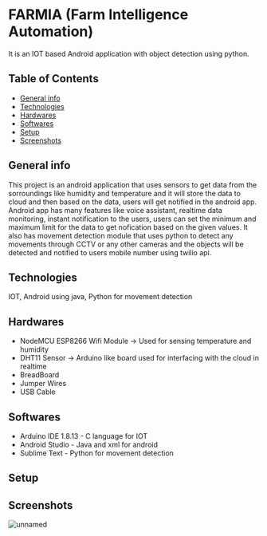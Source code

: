 # FARMIA (Farm Intelligence Automation)
It is an IOT based Android application with object detection using python.
## Table of Contents
* [General info](#general-info)
* [Technologies](#technologies)
* [Hardwares](#hardwares)
* [Softwares](#softwares)
* [Setup](#setup)
* [Screenshots](#screenshots)

## General info
This project is an android application that uses sensors to get data from the sorroundings like humidity and temperature and it will store the data to cloud and then based on the data, users will get notified in the android app. Android app has many features like voice assistant, realtime data monitoring, instant notification to the users, users can set the minimum and maximum limit for the data to get nofication based on the given values. It also has movement detection module that uses python to detect any movements through CCTV or any other cameras and the objects will be detected and notified to users mobile number using twilio api.

## Technologies
IOT, Android using java, Python for movement detection

## Hardwares
* NodeMCU ESP8266 Wifi Module -> Used for sensing temperature and humidity
* DHT11 Sensor -> Arduino like board used for interfacing with the cloud in realtime
* BreadBoard
* Jumper Wires
* USB Cable

## Softwares
* Arduino IDE 1.8.13 - C language for IOT 
* Android Studio - Java and xml for android
* Sublime Text - Python for movement detection

## Setup


## Screenshots
![unnamed](https://user-images.githubusercontent.com/50259920/158834138-7a96b168-3c5f-4941-ac1f-29f3d42a8870.png)
